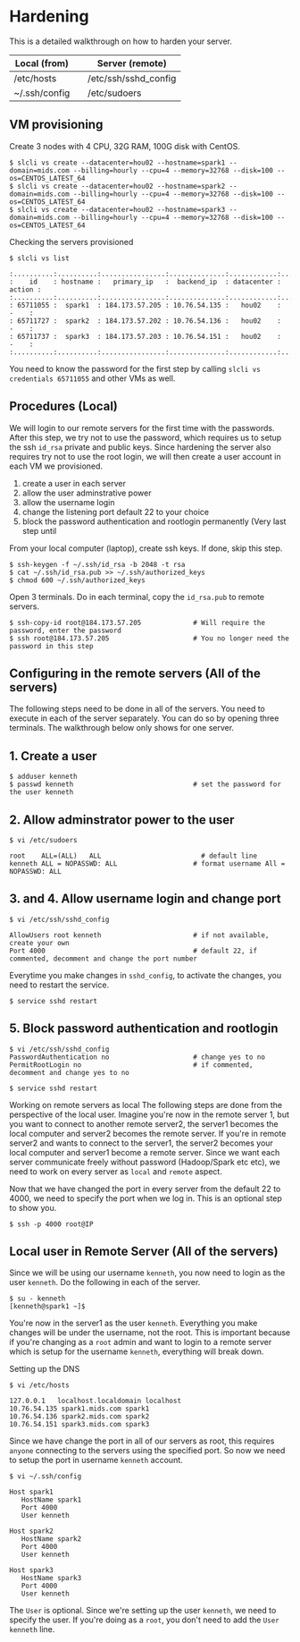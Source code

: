 # Hardening

This is a detailed walkthrough on how to harden your server. 

|Local (from) |   | Server (remote) |
|-----------|---|-------------------------------|
| /etc/hosts |  | /etc/ssh/sshd_config
| ~/.ssh/config |  | /etc/sudoers |

## VM provisioning 

Create 3 nodes with 4 CPU, 32G RAM, 100G disk with CentOS.

```
$ slcli vs create --datacenter=hou02 --hostname=spark1 --domain=mids.com --billing=hourly --cpu=4 --memory=32768 --disk=100 --os=CENTOS_LATEST_64
$ slcli vs create --datacenter=hou02 --hostname=spark2 --domain=mids.com --billing=hourly --cpu=4 --memory=32768 --disk=100 --os=CENTOS_LATEST_64
$ slcli vs create --datacenter=hou02 --hostname=spark3 --domain=mids.com --billing=hourly --cpu=4 --memory=32768 --disk=100 --os=CENTOS_LATEST_64
```

Checking the servers provisioned

```
$ slcli vs list

:..........:..........:................:..............:............:........:
:    id    : hostname :   primary_ip   :  backend_ip  : datacenter : action :
:..........:..........:................:..............:............:........:
: 65711055 :  spark1  : 184.173.57.205 : 10.76.54.135 :   hou02    :   -    :
: 65711727 :  spark2  : 184.173.57.202 : 10.76.54.136 :   hou02    :   -    :
: 65711737 :  spark3  : 184.173.57.203 : 10.76.54.151 :   hou02    :   -    :
:..........:..........:................:..............:............:........:
```

You need to know the password for the first step by calling `slcli vs credentials 65711055` and other VMs as well. 

## Procedures (Local)

We will login to our remote servers for the first time with the passwords. After this step, we try not to use the password, which requires us to setup the ssh `id_rsa` private and public keys. Since hardening the server also requires try not to use the root login, we will then create a user account in each VM we provisioned. 

1. create a user in each server 
2. allow the user adminstrative power  
3. allow the username login  
4. change the listening port default 22 to your choice
5. block the password authentication and rootlogin permanently (Very last step until

From your local computer (laptop), create ssh keys. If done, skip this step. 
```
$ ssh-keygen -f ~/.ssh/id_rsa -b 2048 -t rsa 
$ cat ~/.ssh/id_rsa.pub >> ~/.ssh/authorized_keys 
$ chmod 600 ~/.ssh/authorized_keys
```
Open 3 terminals. Do in each terminal, copy the `id_rsa.pub` to remote servers. 
```
$ ssh-copy-id root@184.173.57.205             # Will require the password, enter the password
$ ssh root@184.173.57.205                     # You no longer need the password in this step
```

## Configuring in the remote servers (All of the servers)
The following steps need to be done in all of the servers. You need to execute in each of the server separately. You can do so by opening three terminals. The walkthrough below only shows for one server. 

## 1. Create a user
```
$ adduser kenneth
$ passwd kenneth                              # set the password for the user kenneth
```

## 2. Allow adminstrator power to the user
```
$ vi /etc/sudoers

root	ALL=(ALL) 	ALL                         # default line
kenneth ALL = NOPASSWD: ALL                   # format username All = NOPASSWD: ALL
```

## 3. and 4. Allow username login and change port
```
$ vi /etc/ssh/sshd_config

AllowUsers root kenneth                       # if not available, create your own
Port 4000                                     # default 22, if commented, decomment and change the port number
```
Everytime you make changes in `sshd_config`, to activate the changes, you need to restart the service. 
```
$ service sshd restart
```
## 5. Block password authentication and rootlogin
```
$ vi /etc/ssh/sshd_config
PasswordAuthentication no                     # change yes to no
PermitRootLogin no                            # if commented, decomment and change yes to no

$ service sshd restart
```

Working on remote servers as local
The following steps are done from the perspective of the local user. Imagine you're now in the remote server 1, but you want to connect to another remote server2, the server1 becomes the local computer and server2 becomes the remote server. If you're in remote server2 and wants to connect to the server1, the server2 becomes your local computer and server1 become a remote server. Since we want each server communicate freely without password (Hadoop/Spark etc etc), we need to work on every server as `local` and `remote` aspect. 

Now that we have changed the port in every server from the default 22 to 4000, we need to specify the port when we log in. This is an optional step to show you. 
```
$ ssh -p 4000 root@IP
```
## Local user in Remote Server (All of the servers)
Since we will be using our username `kenneth`, you now need to login as the user `kenneth`. Do the following in each of the server. 
```
$ su - kenneth
[kenneth@spark1 ~]$
```
You're now in the server1 as the user `kenneth`. Everything you make changes will be under the username, not the root. This is important because if you're changing as a `root` admin and want to login to a remote server which is setup for the username `kenneth`, everything will break down. 

Setting up the DNS
```
$ vi /etc/hosts

127.0.0.1   localhost.localdomain localhost
10.76.54.135 spark1.mids.com spark1
10.76.54.136 spark2.mids.com spark2
10.76.54.151 spark3.mids.com spark3
```
Since we have change the port in all of our servers as root, this requires `anyone` connecting to the servers using the specified port. So now we need to setup the port in username `kenneth` account. 

```
$ vi ~/.ssh/config

Host spark1
   HostName spark1
   Port 4000
   User kenneth

Host spark2
   HostName spark2
   Port 4000
   User kenneth

Host spark3
   HostName spark3
   Port 4000
   User kenneth
```
The `User` is optional. Since we're setting up the user `kenneth`, we need to specify the user. If you're doing as a `root`, you don't need to add the `User kenneth` line. 









